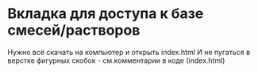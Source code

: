 # Вкладка для доступа к базе смесей/растворов

Нужно всё скачать на компьютер и открыть index.html
И не пугаться в верстке фигурных скобок - см.комментарии в коде (index.html)
